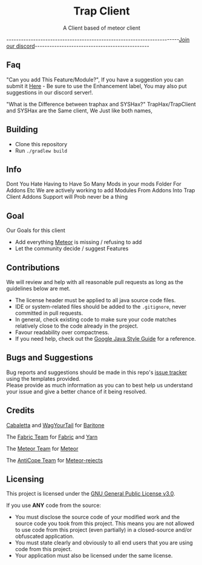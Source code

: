 
<p align="center">

</p>

<h1 align="center">Trap Client</h1>
<p align="center">A Client based of meteor client</p>

<div align="center">
    
</div>




-----------------------------------------------------------------------[Join our discord](https://discord.gg/AKmfGw8599)-----------------------------------------------

## Faq
"Can you add This Feature/Module?", If you have a suggestion you can submit it [Here](https://github.com/trap-client/trap-client/issues) -
Be sure to use the Enhancement label, You may also put suggestions in our discord server!.

"What is the Difference between traphax and SYSHax?" TrapHax/TrapClient and SYSHax are the Same client, We Just like both names,



## Building
- Clone this repository
- Run `./gradlew build`



## Info
Dont You Hate Having to Have So Many Mods in your mods Folder For Addons Etc
We are actively working to add Modules From Addons Into Trap Client
Addons Support will Prob never be a thing

## Goal
Our Goals for this client
- Add everything [Meteor](https://github.com/MeteorDevelopment/meteor-client) is missing / refusing to add
- Let the community decide / suggest Features


## Contributions
We will review and help with all reasonable pull requests as long as the guidelines below are met.

- The license header must be applied to all java source code files.
- IDE or system-related files should be added to the `.gitignore`, never committed in pull requests.
- In general, check existing code to make sure your code matches relatively close to the code already in the project.
- Favour readability over compactness.
- If you need help, check out the [Google Java Style Guide](https://google.github.io/styleguide/javaguide.html) for a reference.

## Bugs and Suggestions
Bug reports and suggestions should be made in this repo's [issue tracker](https://github.com/trap-client/trap-client/issues) using the templates provided.  
Please provide as much information as you can to best help us understand your issue and give a better chance of it being resolved.



## Credits
[Cabaletta](https://github.com/cabaletta) and [WagYourTail](https://github.com/wagyourtail) for [Baritone](https://github.com/cabaletta/baritone)

The [Fabric Team](https://github.com/FabricMC) for [Fabric](https://github.com/FabricMC/fabric-loader) and [Yarn](https://github.com/FabricMC/yarn)

The [Meteor Team](https://github.com/meteordevelopment) for [Meteor](https://github.com/MeteorDevelopment/meteor-client)

The [AntiCope Team](https://github.com/AntiCope) for [Meteor-rejects](https://github.com/AntiCope/meteor-rejects)




## Licensing
This project is licensed under the [GNU General Public License v3.0](https://www.gnu.org/licenses/gpl-3.0.en.html). 

If you use **ANY** code from the source:
- You must disclose the source code of your modified work and the source code you took from this project. This means you are not allowed to use code from this project (even partially) in a closed-source and/or obfuscated application.
- You must state clearly and obviously to all end users that you are using code from this project.
- Your application must also be licensed under the same license.
